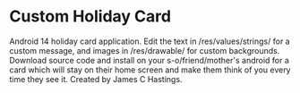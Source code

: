 # Custom Holiday Card
Android 14 holiday card application.
Edit the text in /res/values/strings/ for a custom message, and images in /res/drawable/ for custom backgrounds.
Download source code and install on your s-o/friend/mother's android for a card which will stay on their home screen
and make them think of you every time they see it. 
Created by James C Hastings.
